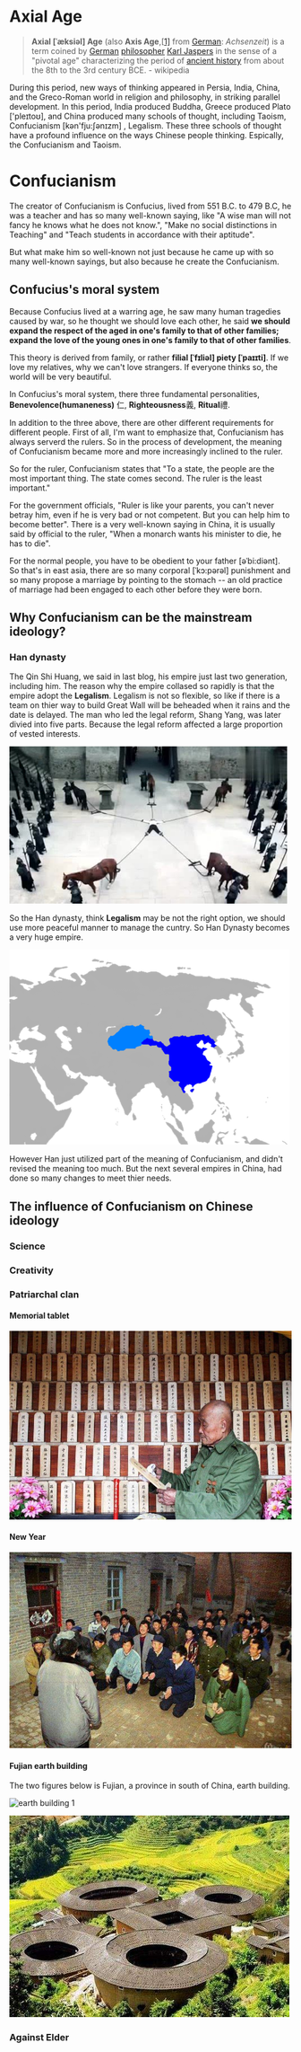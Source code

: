 # Axial Age

>  **Axial  [ˈæksiəl]  Age** (also **Axis Age**,[[1\]](https://en.wikipedia.org/wiki/Axial_Age#cite_note-1) from [German](https://en.wikipedia.org/wiki/German_language): *Achsenzeit*) is a term coined by [German](https://en.wikipedia.org/wiki/Germany) [philosopher](https://en.wikipedia.org/wiki/Philosopher) [Karl Jaspers](https://en.wikipedia.org/wiki/Karl_Jaspers) in the sense of a "pivotal age" characterizing the period of [ancient history](https://en.wikipedia.org/wiki/Ancient_history) from about the 8th to the 3rd century BCE. - wikipedia

During this period, new ways of thinking appeared in Persia, India, China, and the Greco-Roman world in religion and philosophy, in striking parallel development. In this period, India produced Buddha, Greece produced Plato ['pleɪtoʊ], and China produced many schools of thought, including Taoism, Confucianism [kən'fju:ʃənɪzm] , Legalism. These three schools of thought have a profound influence on the ways Chinese people thinking. Espically, the Confucianism and Taoism.

# Confucianism

The creator of Confucianism is Confucius, lived from 551 B.C. to 479 B.C, he was a teacher and has so many well-known saying, like "A wise man will not fancy he knows what he does not know.", "Make no social distinctions in Teaching" and "Teach students in accordance with their aptitude".

But what make him so well-known not just because he came up with so many well-known sayings, but also because he create the Confucianism.

## Confucius's moral system

Because Confucius lived at a warring age, he saw many human tragedies caused by war, so he thought we should love each other, he said **we should expand the respect of the aged in one's family to that of other families; expand the love of the young ones in one's family to that of other families**.

This theory is derived from family, or rather **filial  [ˈfɪliəl] piety [ˈpaɪɪti]**. If we love my relatives, why we can't love strangers. If everyone thinks so, the world will be very beautiful.

In Confucius's moral system, there three fundamental personalities, **Benevolence(humaneness)** 仁, **Righteousness**義, **Ritual**禮. 

In addition to the three above, there are other different  requirements for different people. First of all, I'm want to emphasize that, Confucianism has always serverd the rulers. So in the process of development, the meaning of Confucianism became more and more increasingly inclined to the ruler.

So for the ruler, Confucianism states that "To a state, the people are the most important thing. The state comes second. The ruler is the least important."

For the government officials, "Ruler is like your parents, you can't never betray him, even if he is very bad or not competent. But you can help him to become better". There is a very well-known saying in China, it is usually said by official to the ruler, "When a monarch wants his minister to die, he has to die". 

For the normal people, you have to be obedient to your father [əˈbi:diənt]. So that's in east asia, there are so many corporal [ˈkɔ:pərəl] punishment and so many propose a marriage by pointing to the stomach -- an old practice of marriage had been engaged to each other before they were born. 

## Why Confucianism can be the mainstream ideology?

### Han dynasty

The Qin Shi Huang, we said in last blog, his empire just last two generation, including him. The reason why the empire collased so rapidly is that the empire adopt the **Legalism**. Legalism is not so flexible, so like if there is a team on thier way to build Great Wall will be beheaded when it rains and the date is delayed. The man who led the legal reform, Shang Yang, was later divied into five parts. Because the legal reform affected a large proportion of vested interests.

![wumafenshi](../figures/blog2/wumafenshi.jpeg)

So the Han dynasty, think **Legalism** may be not the right option, we should use more peaceful manner to manage the cuntry. So Han Dynasty becomes a very huge empire.

![Han](../figures/blog2/HanDynastyMap.png)

However Han just utilized part of the meaning of Confucianism, and didn't revised the meaning too much. But the next several empires in China, had done so many changes to meet thier needs.

## The influence of Confucianism on Chinese ideology

### Science

### Creativity

### Patriarchal clan

#### Memorial tablet

![](../figures/blog2/MemorialTablet.jpeg)

#### New Year

![New Year](../figures/blog2/NewYear.jpeg)

#### Fujian earth building

The two figures below is Fujian, a province in south of China, earth building.

![earth building 1](/Users/henrywong/opensource/cambly-course-blogs/figures/blog2/earthbuild.jpeg)

![earth building2](../figures/blog2/earthbuild2.jpeg)

### Against Elder



 


